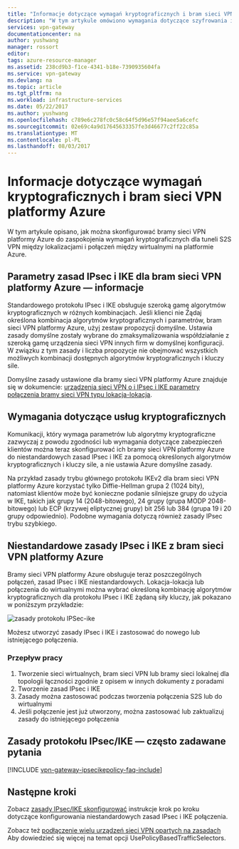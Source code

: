 ```yaml
---
title: "Informacje dotyczące wymagań kryptograficznych i bram sieci VPN platformy Azure | Dokumentacja firmy Microsoft"
description: "W tym artykule omówiono wymagania dotyczące szyfrowania i bram sieci VPN platformy Azure"
services: vpn-gateway
documentationcenter: na
author: yushwang
manager: rossort
editor: 
tags: azure-resource-manager
ms.assetid: 238cd9b3-f1ce-4341-b18e-7390935604fa
ms.service: vpn-gateway
ms.devlang: na
ms.topic: article
ms.tgt_pltfrm: na
ms.workload: infrastructure-services
ms.date: 05/22/2017
ms.author: yushwang
ms.openlocfilehash: c789e6c278fc0c58c64f5d96e57f94aee5a6cefc
ms.sourcegitcommit: 02e69c4a9d17645633357fe3d46677c2ff22c85a
ms.translationtype: MT
ms.contentlocale: pl-PL
ms.lasthandoff: 08/03/2017
---
```

# <a name="about-cryptographic-requirements-and-azure-vpn-gateways"></a>Informacje dotyczące wymagań kryptograficznych i bram sieci VPN platformy Azure

W tym artykule opisano, jak można skonfigurować bramy sieci VPN platformy Azure do zaspokojenia wymagań kryptograficznych dla tuneli S2S VPN między lokalizacjami i połączeń między wirtualnymi na platformie Azure. 

## <a name="about-ipsec-and-ike-policy-parameters-for-azure-vpn-gateways"></a>Parametry zasad IPsec i IKE dla bram sieci VPN platformy Azure — informacje
Standardowego protokołu IPsec i IKE obsługuje szeroką gamę algorytmów kryptograficznych w różnych kombinacjach. Jeśli klienci nie Żądaj określona kombinacja algorytmów kryptograficznych i parametrów, bram sieci VPN platformy Azure, użyj zestaw propozycji domyślne. Ustawia zasady domyślne zostały wybrane do zmaksymalizowania współdziałanie z szeroką gamę urządzenia sieci VPN innych firm w domyślnej konfiguracji. W związku z tym zasady i liczba propozycje nie obejmować wszystkich możliwych kombinacji dostępnych algorytmów kryptograficznych i kluczy sile.

Domyślne zasady ustawione dla bramy sieci VPN platformy Azure znajduje się w dokumencie: [urządzenia sieci VPN o i IPsec i IKE parametry połączenia bramy sieci VPN typu lokacja-lokacja](vpn-gateway-about-vpn-devices.md).

## <a name="cryptographic-requirements"></a>Wymagania dotyczące usług kryptograficznych
Komunikacji, który wymaga parametrów lub algorytmy kryptograficzne zazwyczaj z powodu zgodności lub wymagania dotyczące zabezpieczeń klientów można teraz skonfigurować ich bramy sieci VPN platformy Azure do niestandardowych zasad IPsec i IKE za pomocą określonych algorytmów kryptograficznych i kluczy sile, a nie ustawia Azure domyślne zasady.

Na przykład zasady trybu głównego protokołu IKEv2 dla bram sieci VPN platformy Azure korzystać tylko Diffie-Hellman grupa 2 (1024 bity), natomiast klientów może być konieczne podanie silniejsze grupy do użycia w IKE, takich jak grupy 14 (2048-bitowego), 24 grupy (grupa MODP 2048-bitowego) lub ECP (krzywej eliptycznej grupy) bit 256 lub 384 (grupa 19 i 20 grupy odpowiednio). Podobne wymagania dotyczą również zasady IPsec trybu szybkiego.

## <a name="custom-ipsecike-policy-with-azure-vpn-gateways"></a>Niestandardowe zasady IPsec i IKE z bram sieci VPN platformy Azure
Bramy sieci VPN platformy Azure obsługuje teraz poszczególnych połączeń, zasad IPsec i IKE niestandardowych. Lokacja-lokacja lub połączenia do wirtualnymi można wybrać określoną kombinację algorytmów kryptograficznych dla protokołu IPsec i IKE żądaną siły kluczy, jak pokazano w poniższym przykładzie:

![zasady protokołu IPSec-ike](./media/vpn-gateway-about-compliance-crypto/ipsecikepolicy.png)

Możesz utworzyć zasady IPsec i IKE i zastosować do nowego lub istniejącego połączenia. 

### <a name="workflow"></a>Przepływ pracy

1. Tworzenie sieci wirtualnych, bram sieci VPN lub bramy sieci lokalnej dla topologii łączności zgodnie z opisem w innych dokumenty z poradami
2. Tworzenie zasad IPsec i IKE
3. Zasady można zastosować podczas tworzenia połączenia S2S lub do wirtualnymi
4. Jeśli połączenie jest już utworzony, można zastosować lub zaktualizuj zasady do istniejącego połączenia


## <a name="ipsecike-policy-faq"></a>Zasady protokołu IPsec/IKE — często zadawane pytania

[!INCLUDE [vpn-gateway-ipsecikepolicy-faq-include](../../includes/vpn-gateway-ipsecikepolicy-faq-include.md)]


## <a name="next-steps"></a>Następne kroki
Zobacz [zasady IPsec/IKE skonfigurować](vpn-gateway-ipsecikepolicy-rm-powershell.md) instrukcje krok po kroku dotyczące konfigurowania niestandardowych zasad IPsec i IKE połączenia.

Zobacz też [podłączenie wielu urządzeń sieci VPN opartych na zasadach](vpn-gateway-connect-multiple-policybased-rm-ps.md) Aby dowiedzieć się więcej na temat opcji UsePolicyBasedTrafficSelectors.
